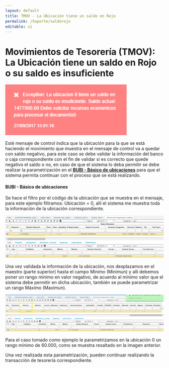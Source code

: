 ```yaml
---
layout: default
title: TMOV - La Ubicación tiene un saldo en Rojo
permalink: /Soporte/saldorojo
editable: si
---
```


# Movimientos de Tesorería (TMOV): La Ubicación tiene un saldo en Rojo o su saldo es insuficiente

![](saldo.png)

Esté mensaje de control indica que la ubicación para la que se está haciendo el movimiento que muestra en el mensaje de control va a quedar con saldo negativo, para este caso se debe validar la información del banco o caja correspondiente con el fin de validar si es correcto que quede negativo el saldo o no, en caso de que el sistema lo deba permitir se debe realizar la parametrización en el [**BUBI - Básico de ubicaciones**](http://docs.oasiscom.com/Operacion/common/borgan/bubi) para que el sistema permita continuar con el proceso que se está realizando.  

#### BUBI - Básico de ubicaciones

Se hace el filtro por el código de la ubicación que se muestra en el mensaje, para este ejemplo filtramos: Ubicación = 0, allí el sistema me muestra toda la información de la ubicación correspondiente.  

![](saldo1.png)

Una vez validada la información de la ubicación, nos desplazamos en el maestro (parte superior) hasta el campo Mínimo (Minimun) y allí debemos poner un rango mínimo en valor negativo, de acuerdo al mínimo valor que el sistema debe permitir en dicha ubicación, también se puede parametrizar un rango Máximo (Maximun).  

![](saldo2.png)

Para el caso tomado como ejemplo le parametrizamos en la ubicación 0 un rango mínimo de 60.000, como se muestra resaltado en la imagen anterior.  

Una vez realizada esta parametrización, pueden continuar realizando la transacción de tesorería correspondiente.  